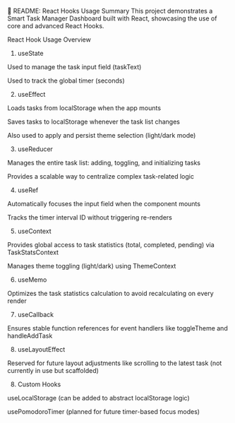 📄 README: React Hooks Usage Summary
This project demonstrates a Smart Task Manager Dashboard built with React, showcasing the use of core and advanced React Hooks.

 React Hook Usage Overview
1. useState

Used to manage the task input field (taskText)

Used to track the global timer (seconds)

2. useEffect

Loads tasks from localStorage when the app mounts

Saves tasks to localStorage whenever the task list changes

Also used to apply and persist theme selection (light/dark mode)

3. useReducer

Manages the entire task list: adding, toggling, and initializing tasks

Provides a scalable way to centralize complex task-related logic

4. useRef

Automatically focuses the input field when the component mounts

Tracks the timer interval ID without triggering re-renders

5. useContext

Provides global access to task statistics (total, completed, pending) via TaskStatsContext

Manages theme toggling (light/dark) using ThemeContext

6. useMemo

Optimizes the task statistics calculation to avoid recalculating on every render

7. useCallback

Ensures stable function references for event handlers like toggleTheme and handleAddTask

8. useLayoutEffect

Reserved for future layout adjustments like scrolling to the latest task (not currently in use but scaffolded)

8. Custom Hooks

useLocalStorage (can be added to abstract localStorage logic)

usePomodoroTimer (planned for future timer-based focus modes)